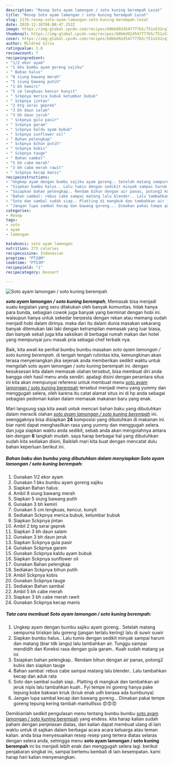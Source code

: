 ```yaml
---
description: "Resep Soto ayam lamongan / soto kuning berempah Lezat"
title: "Resep Soto ayam lamongan / soto kuning berempah Lezat"
slug: 2176-resep-soto-ayam-lamongan-soto-kuning-berempah-lezat
date: 2020-12-26T08:00:47.252Z
image: https://img-global.cpcdn.com/recipes/b0b6d92d547777b5/751x532cq70/soto-ayam-lamongan-soto-kuning-berempah-foto-resep-utama.jpg
thumbnail: https://img-global.cpcdn.com/recipes/b0b6d92d547777b5/751x532cq70/soto-ayam-lamongan-soto-kuning-berempah-foto-resep-utama.jpg
cover: https://img-global.cpcdn.com/recipes/b0b6d92d547777b5/751x532cq70/soto-ayam-lamongan-soto-kuning-berempah-foto-resep-utama.jpg
author: Mildred Silva
ratingvalue: 3.8
reviewcount: 7
recipeingredient:
- "1/2 ekor ayam"
- "1 bks bumbu ayam goreng sajiku"
- " Bahan halus"
- "8 siung bawang merah"
- "5 siung bawang putih"
- "3 bh kemiri"
- "5 cm lengkuas kencur kunyit"
- " Sckpnya merica bubuk ketumbar bubuk"
- " Sckpnya jintan"
- "2 btg serai geprek"
- "3 bh daun salam"
- "3 bh daun jeruk"
- " Sckpnya gula pasir"
- " Sckpnya garam"
- " Sckpnya kaldu ayam bubuk"
- " Sckpnya sunflower oil"
- " Bahan pelengkap"
- " Sckpnya bihun putih"
- " Sckpnya kobis"
- " Sckpnya tauge"
- " Bahan sambal"
- "5 bh cabe merah"
- "3 bh cabe merah rawit"
- " Sckpnya kecap manis"
recipeinstructions:
- "Ungkep ayam dengan bumbu sajiku ayam goreng.. Setelah matang sempurna tiriskan lalu goreng (jangan terlalu kering) lalu di suwir suwir"
- "Siapkan bumbu halus.. Lalu tumis dengan sedikit minyak sampai harum dan matang (biar tdk langu) lalu tambahkan air. Tunggu sampai mendidih dan Koreksi rasa dengan gula garam.. Kuah sudah matang ya ini"
- "Ssiapkan bahan pelengkap.. Rendam bihun dengan air panas, potong2 kubis dan siapkan tauge"
- "Bahan sambal: rebus cabe sampai matang lalu blender.. Lalu tambahkan kecap dan aduk rata"
- "Soto dan sambal sudah siap.. Platting di mangkuk dan tambahkan air jeruk nipis lalu tambahkan kuah.. Fyi tempe ini goreng hanya pake tepung kobe bakwan kriuk (kriuk enak udh berasa ada bumbunya)"
- "Jangan lupa sambal kecap dan bawang goreng... Dimakan pakai tempe goreng tepung kering tambah mantulllsss 😍😍😍"
categories:
- Resep
tags:
- soto
- ayam
- lamongan

katakunci: soto ayam lamongan 
nutrition: 273 calories
recipecuisine: Indonesian
preptime: "PT28M"
cooktime: "PT53M"
recipeyield: "1"
recipecategory: Dessert

---
```



![Soto ayam lamongan / soto kuning berempah](https://img-global.cpcdn.com/recipes/b0b6d92d547777b5/751x532cq70/soto-ayam-lamongan-soto-kuning-berempah-foto-resep-utama.jpg)

<b><i>soto ayam lamongan / soto kuning berempah</i></b>, Memasak bisa menjadi suatu kegiatan yang seru dilakukan oleh banyak komunitas. tidak hanya para bunda, sebagian cowok juga banyak yang berminat dengan hobi ini. walaupun hanya untuk sekedar berpesta dengan rekan atau memang sudah menjadi hobi dalam dirinya. maka dari itu dalam dunia masakan sekarang banyak ditemukan laki laki dengan ketrampilan memasak yang luar biasa, dan banyak sekali juga kita saksikan di berbagai rumah makan dan hotel yang mempunyai juru masak pria sebagai chef terbaik nya.



Baik, kita awali ke perihal bumbu bumbu masakan <i>soto ayam lamongan / soto kuning berempah</i>. di tengah tengah rutinitas kita, kemungkinan akan terasa menyenangkan jika sejenak anda memberikan sedikit waktu untuk mengolah soto ayam lamongan / soto kuning berempah ini. dengan kesuksesan kita dalam memasak olahan tersebut, bisa membuat diri anda bangga oleh hasil menu anda sendiri. apalagi disini dengan perantara situs ini kita akan mempunyai referensi untuk membuat menu <u>soto ayam lamongan / soto kuning berempah</u> tersebut menjadi menu yang yummy dan menggugah selera, oleh karena itu catat alamat situs ini di hp anda sebagai sebagian pedoman kalian dalam memasak makanan baru yang enak.


Mari langsung saja kita awali untuk mencari bahan baku yang dibutuhkan dalam meracik olahan <u><i>soto ayam lamongan / soto kuning berempah</i></u> ini. seenggaknya bisa disiapkan <b>24</b> komposisi yang dibutuhkan di makanan ini. biar nanti dapat menghasilkan rasa yang yummy dan menggugah selera. dan juga siapkan waktu anda sedikit, sebab anda akan mengolahnya antara lain dengan <b>6</b> langkah mudah. saya harap berbagai hal yang dibutuhkan sudah kita sediakan disini, Baiklah mari kita buat dengan mencatat dulu bahan keperluan berikut ini.

<!--inarticleads1-->

##### Bahan baku dan bumbu yang dibutuhkan dalam menyiapkan Soto ayam lamongan / soto kuning berempah:

1. Gunakan 1/2 ekor ayam
1. Gunakan 1 bks bumbu ayam goreng sajiku
1. Siapkan  Bahan halus:
1. Ambil 8 siung bawang merah
1. Siapkan 5 siung bawang putih
1. Gunakan 3 bh kemiri
1. Gunakan 5 cm lengkuas, kencur, kunyit
1. Sediakan  Sckpnya merica bubuk, ketumbar bubuk
1. Siapkan  Sckpnya jintan
1. Ambil 2 btg serai geprek
1. Siapkan 3 bh daun salam
1. Gunakan 3 bh daun jeruk
1. Siapkan  Sckpnya gula pasir
1. Gunakan  Sckpnya garam
1. Gunakan  Sckpnya kaldu ayam bubuk
1. Siapkan  Sckpnya sunflower oil
1. Gunakan  Bahan pelengkap
1. Sediakan  Sckpnya bihun putih
1. Ambil  Sckpnya kobis
1. Gunakan  Sckpnya tauge
1. Sediakan  Bahan sambal
1. Ambil 5 bh cabe merah
1. Siapkan 3 bh cabe merah rawit
1. Gunakan  Sckpnya kecap manis




<!--inarticleads2-->

##### Tata cara membuat Soto ayam lamongan / soto kuning berempah:

1. Ungkep ayam dengan bumbu sajiku ayam goreng.. Setelah matang sempurna tiriskan lalu goreng (jangan terlalu kering) lalu di suwir suwir
1. Siapkan bumbu halus.. Lalu tumis dengan sedikit minyak sampai harum dan matang (biar tdk langu) lalu tambahkan air. Tunggu sampai mendidih dan Koreksi rasa dengan gula garam.. Kuah sudah matang ya ini
1. Ssiapkan bahan pelengkap.. Rendam bihun dengan air panas, potong2 kubis dan siapkan tauge
1. Bahan sambal: rebus cabe sampai matang lalu blender.. Lalu tambahkan kecap dan aduk rata
1. Soto dan sambal sudah siap.. Platting di mangkuk dan tambahkan air jeruk nipis lalu tambahkan kuah.. Fyi tempe ini goreng hanya pake tepung kobe bakwan kriuk (kriuk enak udh berasa ada bumbunya)
1. Jangan lupa sambal kecap dan bawang goreng... Dimakan pakai tempe goreng tepung kering tambah mantulllsss 😍😍😍




Demikianlah sedikit pengulasan menu tentang bumbu bumbu <u>soto ayam lamongan / soto kuning berempah</u> yang endess. kita harap kalian sudah paham dengan penjelasan diatas, dan kalian dapat membuat ulang di lain waktu untuk di sajikan dalam berbagai acara acara keluarga atau teman kalian. anda bisa menyesuaikan resep resep yang tertera diatas selaras dengan selera anda, sehingga menu <b>soto ayam lamongan / soto kuning berempah</b> ini bs menjadi lebih enak dan menggugah selera lagi. berikut penjabaran singkat ini, sampai bertemu kembali di lain kesempatan. kami harap hari kalian menyenangkan.
